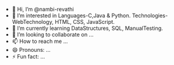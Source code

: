 - 👋 Hi, I’m @nambi-revathi
- 👀 I’m interested in Languages-C,Java & Python. Technologies-WebTechnology, HTML, CSS, JavaScript.
- 🌱 I’m currently learning DataStructures, SQL, ManualTesting.
- 💞️ I’m looking to collaborate on ...
- 📫 How to reach me ...
- 😄 Pronouns: ...
- ⚡ Fun fact: ...

<!---
nambi-revathi/nambi-revathi is a ✨ special ✨ repository because its `README.md` (this file) appears on your GitHub profile.
You can click the Preview link to take a look at your changes.
--->
